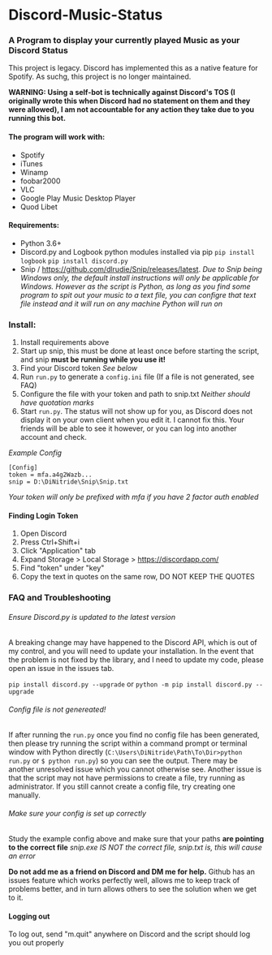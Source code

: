 # Discord-Music-Status
### A Program to display your currently played Music as your Discord Status
This project is legacy. Discord has implemented this as a native feature for Spotify. As suchg, this project is no longer maintained.

**WARNING: Using a self-bot is technically against Discord's TOS (I originally wrote this when Discord had no statement on them and they were allowed), I am not accountable for any action they take due to you running this bot.**

#### The program will work with:
- Spotify
- iTunes
- Winamp
- foobar2000
- VLC
- Google Play Music Desktop Player
- Quod Libet

#### Requirements:
- Python 3.6+
- Discord.py and Logbook python modules installed via pip
  `pip install logbook`
  `pip install discord.py`
- Snip / https://github.com/dlrudie/Snip/releases/latest. *Due to Snip being Windows only, the default install instructions will only be applicable for Windows. However as the script is Python, as long as you find some program to spit out your music to a text file, you can configre that text file instead and it will run on any machine Python will run on*

### Install:
1. Install requirements above
2. Start up snip, this must be done at least once before starting the script, and snip **must be running while you use it!**
3. Find your Discord token *See below*
4. Run `run.py` to generate a `config.ini` file (If a file is not generated, see FAQ)
5. Configure the file with your token and path to snip.txt *Neither should have quotation marks*
6. Start `run.py`. The status will not show up for you, as Discord does not display it on your own client when you edit it. I cannot fix this. Your friends will be able to see it however, or you can log into another account and check.

*Example Config*
```
[Config]
token = mfa.a4g2Wazb... 
snip = D:\DiNitride\Snip\Snip.txt
```

*Your token will only be prefixed with mfa if you have 2 factor auth enabled*

#### Finding Login Token
1. Open Discord
2. Press Ctrl+Shift+i
3. Click "Application" tab
4. Expand Storage > Local Storage > https://discordapp.com/
5. Find "token" under "key"
6. Copy the text in quotes on the same row, DO NOT KEEP THE QUOTES

### FAQ and Troubleshooting
###### Ensure Discord.py is updated to the latest version
A breaking change may have happened to the Discord API, which is out of my control, and you will need to update your installation. In the event that the problem is not fixed by the library, and I need to update my code, please open an issue in the issues tab.

`pip install discord.py --upgrade`
or
`python -m pip install discord.py --upgrade`

###### Config file is not genereated!
If after running the `run.py` once you find no config file has been generated, then please try running the script within a command prompt or terminal window with Python directly (`C:\Users\DiNitride\Path\To\Dir>python run.py` or `$ python run.py`) so you can see the output. There may be another unresolved issue which you cannot otherwise see. Another issue is that the script may not have permissions to create a file, try running as administrator. If you still cannot create a config file, try creating one manually.

###### Make sure your config is set up correctly
Study the example config above and make sure that your paths **are pointing to the correct file**
*snip.exe IS NOT the correct file, snip.txt is, this will cause an error*

**Do not add me as a friend on Discord and DM me for help.**
Github has an issues feature which works perfectly well, allows me to keep track of problems better, and in turn allows others to see the solution when we get to it.

#### Logging out
To log out, send "m.quit" anywhere on Discord and the script should log you out properly
